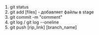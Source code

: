 1. git status
2. git add [files] - добавляет файлы в stage
3. git commit -m "comment"
4. git log / git log --oneline
5. git push [rip_link] [branch_name]